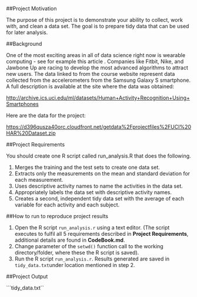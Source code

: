 ##Project Motivation

The purpose of this project is to demonstrate your ability to collect, work with, and clean a data set. The goal is to prepare tidy data that can be used for later analysis. 

##Background

One of the most exciting areas in all of data science right now is wearable computing - see for example this article . Companies like Fitbit, Nike, and Jawbone Up are racing to develop the most advanced algorithms to attract new users. The data linked to from the course website represent data collected from the accelerometers from the Samsung Galaxy S smartphone. A full description is available at the site where the data was obtained:

http://archive.ics.uci.edu/ml/datasets/Human+Activity+Recognition+Using+Smartphones

Here are the data for the project:

https://d396qusza40orc.cloudfront.net/getdata%2Fprojectfiles%2FUCI%20HAR%20Dataset.zip 

##Project Requirements

You should create one R script called run_analysis.R that does the following.

1. Merges the training and the test sets to create one data set.
2. Extracts only the measurements on the mean and standard deviation for each measurement.
3. Uses descriptive activity names to name the activities in the data set.
4. Appropriately labels the data set with descriptive activity names.
5. Creates a second, independent tidy data set with the average of each variable for each activity and each subject.  

##How to run to reproduce project results

1. Open the R script ```run_analysis.r``` using a text editor. (The script executes to fulfil all 5 requirements described in __Project Requirements__, additional details are found in __CodeBook.md__.
2. Change parameter of the ```setwd()``` function call to the working directory/folder, where these the R script is saved).
3. Run the R script ```run_analysis.r```. Results generated are saved in ```tidy_data.txt```under location mentioned in step 2.

##Project Output

```tidy_data.txt``
